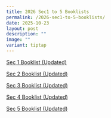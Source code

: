 ```yaml
---
title: 2026 Sec1 to 5 Booklists
permalink: /2026-sec1-to-5-booklists/
date: 2025-10-23
layout: post
description: ""
image: ""
variant: tiptap
---
```

<p><a href="/files/2025/SEC_1_v2.pdf" rel="noopener nofollow" target="_blank">Sec 1 Booklist (Updated)</a>
</p>
<p><a href="/files/2025/SEC_2_v2.pdf" rel="noopener nofollow" target="_blank">Sec 2 Booklist (Updated)</a>
</p>
<p><a href="/files/2025/SEC_3_v2.pdf" rel="noopener nofollow" target="_blank">Sec 3 Booklist (Updated)</a>
</p>
<p><a href="/files/2025/SEC_4_v2.pdf" rel="noopener nofollow" target="_blank">Sec 4 Booklist (Updated)</a>
</p>
<p><a href="/files/2025/SEC_5_v2.pdf" rel="noopener nofollow" target="_blank">Sec 5 Booklist (Updated)</a>
</p>